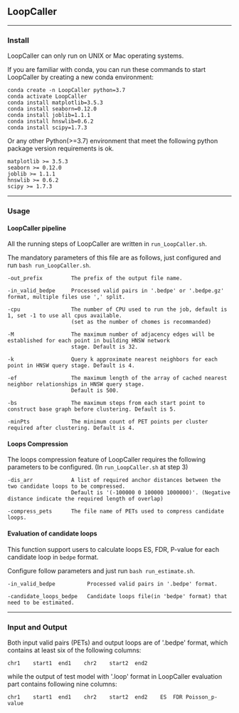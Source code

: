 ## LoopCaller

---
### Install
LoopCaller can only run on UNIX or Mac operating systems.

If you are familiar with conda, you can run these commands to start LoopCaller by creating a new conda environment:
```text
conda create -n LoopCaller python=3.7
conda activate LoopCaller
conda install matplotlib=3.5.3
conda install seaborn=0.12.0
conda install joblib=1.1.1
conda install hnswlib=0.6.2
conda install scipy=1.7.3
```
Or any other Python(>=3.7) environment that meet the following python package version requirements is ok.
```text
matplotlib >= 3.5.3
seaborn >= 0.12.0
joblib >= 1.1.1
hnswlib >= 0.6.2
scipy >= 1.7.3
```

---
### Usage

#### LoopCaller pipeline
All the running steps of LoopCaller are written in `run_LoopCaller.sh`.

The mandatory parameters of this file are as follows, just configured and run `bash run_LoopCaller.sh`.
```text
-out_prefix         The prefix of the output file name.

-in_valid_bedpe     Processed valid pairs in '.bedpe' or '.bedpe.gz' format, multiple files use ',' split.

-cpu                The number of CPU used to run the job, default is 1, set -1 to use all cpus available.
                    (set as the number of chomes is recommanded)

-M                  The maximum number of adjacency edges will be established for each point in building HNSW network
                    stage. Default is 32.

-k                  Query k approximate nearest neighbors for each point in HNSW query stage. Default is 4.

-ef                 The maximum length of the array of cached nearest neighbor relationships in HNSW query stage.
                    Default is 500.
                    
-bs                 The maximum steps from each start point to construct base graph before clustering. Default is 5.

-minPts             The minimum count of PET points per cluster required after clustering. Default is 4.
```

#### Loops Compression
The loops compression feature of LoopCaller requires the following parameters to be configured. (In `run_LoopCaller.sh` at step 3)
```text
-dis_arr            A list of required anchor distances between the two candidate loops to be compressed.
                    Default is '(-100000 0 100000 1000000)'. (Negative distance indicate the required length of overlap)

-compress_pets      The file name of PETs used to compress candidate loops.
```

#### Evaluation of candidate loops
This function support users to calculate loops ES, FDR, P-value for each candidate loop in `bedpe` format.

Configure follow parameters and just run `bash run_estimate.sh`.
```
-in_valid_bedpe          Processed valid pairs in '.bedpe' format.

-candidate_loops_bedpe   Candidate loops file(in 'bedpe' format) that need to be estimated.
```

---
### Input and Output
Both input valid pairs (PETs) and output loops are of '.bedpe' format, which contains at least six of the following columns:
```
chr1    start1  end1    chr2    start2  end2
```
while the output of test model with '.loop' format in LoopCaller evaluation part contains following nine columns:
```
chr1	start1	end1	chr2	start2	end2	ES	FDR	Poisson_p-value
```
